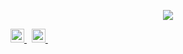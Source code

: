 <p align="center">
<img src="https://github-readme-stats.vercel.app/api?username=gavlyukovskiy&count_private=true&theme=graywhite&show_icons=true&bg_color=60,adf7f2,15aaff">
</p>

<a href="https://twitter.com/gavlyukovskiy">
  <img alt="Twitter" width="22px" src="https://cdn.jsdelivr.net/npm/simple-icons@v3/icons/twitter.svg" />
</a> &nbsp;
<a href="https://www.linkedin.com/in/gavlyukovskiy/">
  <img alt="Linkedin" width="22px" src="https://cdn.jsdelivr.net/npm/simple-icons@v3/icons/linkedin.svg" />
</a> &nbsp;
<br/>
<br/>
